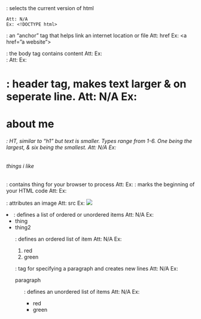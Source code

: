 <!DOCTYPE html>: selects the current version of html
	Att: N/A
	Ex: <!DOCTYPE html>
	
<a>:  an “anchor” tag that helps link an internet location or file
	Att: href
	Ex: <a href=”a website”></a>
	
<body>: the body tag contains content
	Att:
	Ex:<body>  </body>
	
<div>:
	Att:
	Ex:
	
<h1>: header tag, makes text larger & on seperate line.
  	Att: N/A
  	Ex: <h1> about me </h1>
	
<h6>: HT, similar to “h1” but text is smaller. Types range from 1-6. 
  One being the largest, & six being the smallest.
	Att: N/A
	Ex: <h6> things i like </h6>
	
<head>: contains thing for your browser to process
	Att:
	Ex: <head>  </head>
	
<html>: marks the beginning of your HTML code
	Att:
	Ex:<html>  </html>
	
<img>: attributes an image
	Att: src
	Ex: <img src=”snorlax.jpg”>
	
<li>: defines a list of ordered or unordered items
	Att: N/A
	Ex: <ul>
		      <li>thing</li>
		      <li>thing2</li>
	       </ul>
	
<ol>: defines an ordered list of item
	Att: N/A 
	Ex: <ol>
		   <li>red</li>
		   <li>green</li>
	     </ol>
	
<p> : tag for specifying a paragraph and creates new lines
	Att: N/A
	Ex: <p> paragraph</p>
	
<title>: indicates the name of the tab
	Att:
	Ex: <title> </title>
	
<ul>: defines an unordered list of items
	Att: N/A
	Ex: <ul>
		   <li>red</li>
		   <li>green</li>
	   </ul>

